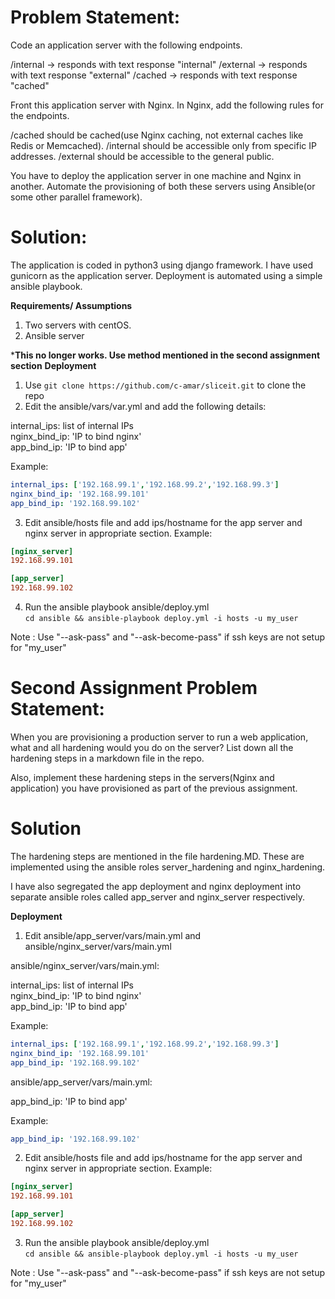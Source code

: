 Problem Statement:
======================

Code an application server with the following endpoints.

/internal -> responds with text response "internal"
/external -> responds with text response "external"
/cached -> responds with text response "cached"

Front this application server with Nginx. In Nginx, add the following rules for the endpoints.

/cached should be cached(use Nginx caching, not external caches like Redis or Memcached).
/internal should be accessible only from specific IP addresses.
/external should be accessible to the general public.

You have to deploy the application server in one machine and Nginx in another. Automate the provisioning of both these servers using Ansible(or some other parallel framework).

Solution:
======================
The application is coded in python3 using django framework. I have used gunicorn as the application server. Deployment is automated using a simple ansible playbook.

**Requirements/ Assumptions**
1. Two servers with centOS.
2. Ansible server 

***This no longer works. Use method mentioned in the second assignment section**
**Deployment**
1. Use `git clone https://github.com/c-amar/sliceit.git` to clone the repo
2. Edit the ansible/vars/var.yml and add the following details:

internal_ips: list of internal IPs  
nginx_bind_ip: 'IP to bind nginx'  
app_bind_ip: 'IP to bind app'  

Example:
```yml
internal_ips: ['192.168.99.1','192.168.99.2','192.168.99.3']
nginx_bind_ip: '192.168.99.101'
app_bind_ip: '192.168.99.102'
```
3. Edit ansible/hosts file and add ips/hostname for the app server and nginx server in appropriate section. 
Example:
```ini
[nginx_server]
192.168.99.101

[app_server]
192.168.99.102
```
4. Run the ansible playbook ansible/deploy.yml  
`cd ansible && ansible-playbook deploy.yml -i hosts -u my_user`  

Note : Use "--ask-pass" and "--ask-become-pass" if ssh keys are not setup for "my_user" 

Second Assignment Problem Statement:
======================

When you are provisioning a production server to run a web application, what and all hardening would you do on the server? List down all the hardening steps in a markdown file in the repo.

Also, implement these hardening steps in the servers(Nginx and application) you have provisioned as part of the previous assignment.

Solution
======================
The hardening steps are mentioned in the file hardening.MD. These are implemented using the ansible roles server_hardening and nginx_hardening.

I have also segregated the app deployment and nginx deployment into separate ansible roles called app_server and nginx_server respectively. 

**Deployment**

1. Edit ansible/app_server/vars/main.yml and ansible/nginx_server/vars/main.yml

 ansible/nginx_server/vars/main.yml:
 
 internal_ips: list of internal IPs  
 nginx_bind_ip: 'IP to bind nginx'  
 app_bind_ip: 'IP to bind app'  

Example:
```yml
internal_ips: ['192.168.99.1','192.168.99.2','192.168.99.3']
nginx_bind_ip: '192.168.99.101'
app_bind_ip: '192.168.99.102'
```

 ansible/app_server/vars/main.yml:
 
 app_bind_ip: 'IP to bind app'  

Example:
```yml
app_bind_ip: '192.168.99.102'
```
2. Edit ansible/hosts file and add ips/hostname for the app server and nginx server in appropriate section. 
Example:
```ini
[nginx_server]
192.168.99.101

[app_server]
192.168.99.102
```
3. Run the ansible playbook ansible/deploy.yml  
`cd ansible && ansible-playbook deploy.yml -i hosts -u my_user`  

Note : Use "--ask-pass" and "--ask-become-pass" if ssh keys are not setup for "my_user" 


